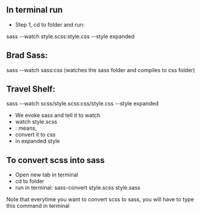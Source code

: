 ## In terminal run

* Step 1, cd to folder and run:

sass --watch style.scss:style.css --style expanded

## Brad Sass:

sass --watch sass:css
(watches the sass folder and compiles to css folder)


## Travel Shelf:
sass --watch scss/style.scss:css/style.css --style expanded

* We evoke sass and tell it to watch
* watch style.scss
* : means,
* convert it to css
* in expanded style


## To convert scss into sass

* Open new tab in terminal
* cd to folder
* run in terminal: sass-convert style.scss style.sass

Note that everytime you want to convert scss to sass, you will have to type this command in terminal
